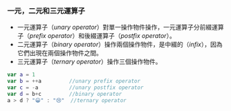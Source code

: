 ### 一元，二元和三元運算子

* 一元運算子（*unary operator*）對單一操作物件操作，一元運算子分前綴運算子（*prefix operator*）和後綴運算子（*postfix operator*）。
* 二元運算子（*binary operator*）操作兩個操作物件，是中綴的（*infix*），因為它們出現在兩個操作物件之間。
* 三元運算子（*ternary operator*）操作三個操作物件。

```swift
var a = 1
var b = ++a         //unary prefix operator
var c = -a          //unary postfix operator
var d = b+c         //binary operator
a > d ? "😀" : "😢"  //ternary operator
```

